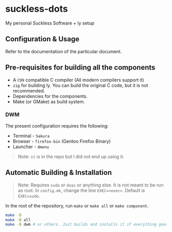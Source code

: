 # suckless-dots
My personal Suckless Software + ly setup

## Configuration & Usage
Refer to the documentation of the particular document.

## Pre-requisites for building all the components

- A `C99` compatible C compiler (All modern compilers support it)
- `zig` for building ly. You can build the original C code, but it is not recommended.
- Dependencies for the components.
- Make (or GMake) as build system.

### DWM
The present configuration requires the following:
- Terminal - `Sakura`
- Browser - `firefox-bin` (Gentoo Firefox Binary)
- Launcher - `dmenu`

>Note: `st` is in the repo but I did not end up using it.

## Automatic Building & Installation

>Note: Requires `sudo` or `doas` or anything else. It is not meant to be run as root.
In `config.mk`, change the line `EXEC=<exec>`. Default is `EXEC=sudo`.

In the root of the repository, run `make` or `make all` or `make component`.
```sh
make -B
make -B all
make -B dwm # or others. Just builds and installs it if everything goes well.
```

